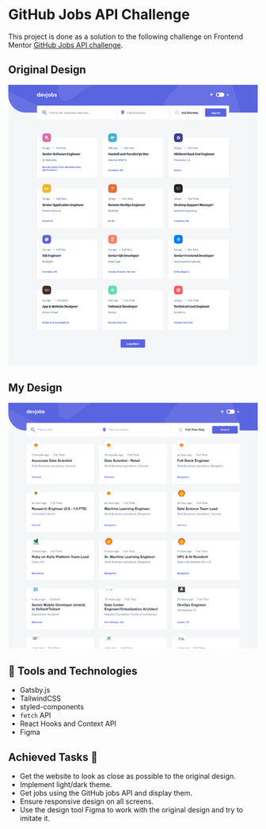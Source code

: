 # GitHub Jobs API Challenge
This project is done as a solution to the following challenge on Frontend Mentor [GitHub Jobs API challenge](https://www.frontendmentor.io/solutions/mobilefirst-github-jobs-api-challenge-with-gatsbyjs-and-tailwindcss-yodXu2Mzh).

## Original Design
![Original Design](https://github.com/waleed-alfaifi/github-jobs-api/blob/master/Pictures/original_design.png)

## My Design 
![My Design](https://github.com/waleed-alfaifi/github-jobs-api/blob/master/Pictures/my_design.png)

## 🔨 Tools and Technologies
- Gatsby.js
- TailwindCSS
- styled-components
- `fetch` API
- React Hooks and Context API
- Figma

## Achieved Tasks 🎯
- Get the website to look as close as possible to the original design.
- Implement light/dark theme.
- Get jobs using the GitHub jobs API and display them.
- Ensure responsive design on all screens.
- Use the design tool Figma to work with the original design and try to imitate it.
